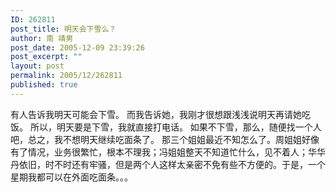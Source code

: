 ```yaml
---
ID: 262811
post_title: 明天会下雪么？
author: 南 靖男
post_date: 2005-12-09 23:39:26
post_excerpt: ""
layout: post
permalink: 2005/12/262811
published: true
---
```

有人告诉我明天可能会下雪。
而我告诉她，我刚才很想跟浅浅说明天再请她吃饭。
所以，明天要是下雪，我就直接打电话。
如果不下雪，那么，随便找一个人吧，总之，我不想明天继续吃面条了。
那三个姐姐最近不知怎么了。周姐姐好像有了情况，业务很繁忙，根本不理我；冯姐姐整天不知道忙什么，见不着人；华华丹依旧，时不时还有牢骚，但是两个人这样太亲密不免有些不方便的。于是，一个星期我都可以在外面吃面条。。。